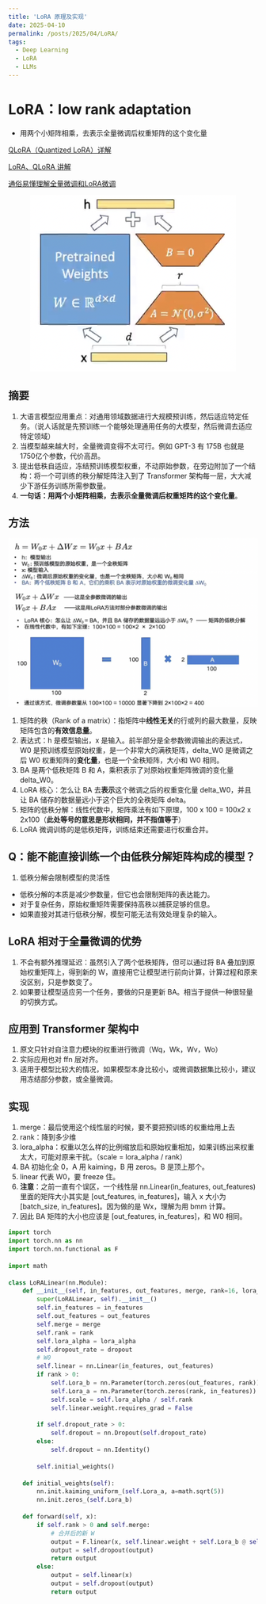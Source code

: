 ```yaml
---
title: 'LoRA 原理及实现'
date: 2025-04-10
permalink: /posts/2025/04/LoRA/
tags:
  - Deep Learning
  - LoRA
  - LLMs
---
```


# LoRA：low rank adaptation
- 用两个小矩阵相乘，去表示全量微调后权重矩阵的这个变化量

[QLoRA（Quantized LoRA）详解](https://zhuanlan.zhihu.com/p/666234324)

[LoRA、QLoRA 讲解](https://www.bilibili.com/video/BV1euPkerEtL/?spm_id_from=333.337.search-card.all.click&vd_source=df0fe2347ae9dcf33b1b3d8d6bf350d2)

[通俗易懂理解全量微调和LoRA微调](https://www.bilibili.com/video/BV1tthPeFEWb/?spm_id_from=333.1387.upload.video_card.click&vd_source=c996872a5b199ca396a0ba526be77df6)


<div style="text-align: center;">
  <img src="/images/LoRA.png" style="width: auto; height: auto;">
</div>


## 摘要
1. 大语言模型应用重点：对通用领域数据进行大规模预训练，然后适应特定任务。（说人话就是先预训练一个能够处理通用任务的大模型，然后微调去适应特定领域）
2. 当模型越来越大时，全量微调变得不太可行。例如 GPT-3 有 175B 也就是1750亿个参数，代价高昂。
3. 提出低秩自适应，冻结预训练模型权重，不动原始参数，在旁边附加了一个结构：将一个可训练的秩分解矩阵注入到了 Transformer 架构每一层，大大减少下游任务训练所需参数量。
4. **一句话：用两个小矩阵相乘，去表示全量微调后权重矩阵的这个变化量**。

## 方法

<div style="text-align: center;">
  <img src="/images/lora_compute.png" style="width: auto; height: auto;">
</div>

1. 矩阵的秩（Rank of a matrix）：指矩阵中**线性无关**的行或列的最大数量，反映矩阵包含的**有效信息量**。
2. 表达式：h 是模型输出，x 是输入。前半部分是全参数微调输出的表达式，W0 是预训练模型原始权重，是一个非常大的满秩矩阵，delta_W0 是微调之后 W0 权重矩阵的**变化量**，也是一个全秩矩阵，大小和 W0 相同。
3. BA 是两个低秩矩阵 B 和 A，乘积表示了对原始权重矩阵微调的变化量 delta_W0。
4. LoRA 核心：怎么让 BA 去**表示**这个微调之后的权重变化量 delta_W0，并且让 BA 储存的数据量远小于这个巨大的全秩矩阵 delta。
5. 矩阵的低秩分解：线性代数中，矩阵乘法有如下原理，100 x 100 = 100x2 x 2x100（**此处等号的意思是形状相同，并不指值等于**）
6. LoRA 微调训练的是低秩矩阵，训练结束还需要进行权重合并。


## Q：能不能直接训练一个由低秩分解矩阵构成的模型？
1. 低秩分解会限制模型的灵活性
- 低秩分解的本质是减少参数量，但它也会限制矩阵的表达能力。
- 对于复杂任务，原始权重矩阵需要保持高秩以捕获足够的信息。
- 如果直接对其进行低秩分解，模型可能无法有效处理复杂的输入。

## LoRA 相对于全量微调的优势
1. 不会有额外推理延迟：虽然引入了两个低秩矩阵，但可以通过将 BA 叠加到原始权重矩阵上，得到新的 W，直接用它让模型进行前向计算，计算过程和原来没区别，只是参数变了。
2. 如果要让模型适应另一个任务，要做的只是更新 BA。相当于提供一种很轻量的切换方式。

## 应用到 Transformer 架构中
1. 原文只针对自注意力模块的权重进行微调（Wq，Wk，Wv，Wo）
2. 实际应用也对 ffn 层对齐。
3. 适用于模型比较大的情况，如果模型本身比较小，或微调数据集比较小，建议用冻结部分参数，或全量微调。

## 实现
1. merge：最后使用这个线性层的时候，要不要把预训练的权重给用上去
2. rank：降到多少维
3. lora_alpha：权重以怎么样的比例缩放后和原始权重相加，如果训练出来权重太大，可能对原来干扰。（scale = lora_alpha / rank）
4. BA 初始化全 0，A 用 kaiming，B 用 zeros。B 是顶上那个。
5. linear 代表 W0，要 freeze 住。
6. **注意**：之前一直有个误区，一个线性层 nn.Linear(in_features, out_features) 里面的矩阵大小其实是 [out_features, in_features]，输入 x 大小为 [batch_size, in_features]。因为做的是 Wx，理解为用 bmm 计算。
7. 因此 BA 矩阵的大小也应该是 [out_features, in_features]，和 W0 相同。

``` python
import torch
import torch.nn as nn
import torch.nn.functional as F

import math

class LoRALinear(nn.Module):
    def __init__(self, in_features, out_features, merge, rank=16, lora_alpha=16, dropout=0.5):
        super(LoRALinear, self).__init__()
        self.in_features = in_features
        self.out_features = out_features
        self.merge = merge
        self.rank = rank
        self.lora_alpha = lora_alpha
        self.dropout_rate = dropout
        # W0
        self.linear = nn.Linear(in_features, out_features)
        if rank > 0:
            self.Lora_b = nn.Parameter(torch.zeros(out_features, rank))
            self.Lora_a = nn.Parameter(torch.zeros(rank, in_features))
            self.scale = self.lora_alpha / self.rank
            self.linear.weight.requires_grad = False

        if self.dropout_rate > 0:
            self.dropout = nn.Dropout(self.dropout_rate)
        else:
            self.dropout = nn.Identity()

        self.initial_weights()

    def initial_weights(self):
        nn.init.kaiming_uniform_(self.Lora_a, a=math.sqrt(5))
        nn.init.zeros_(self.Lora_b)

    def forward(self, x):
        if self.rank > 0 and self.merge:
            # 合并后的新 W
            output = F.linear(x, self.linear.weight + self.Lora_b @ self.Lora_a * self.scale, self.linear.bias)
            output = self.dropout(output)
            return output
        else:
            output = self.linear(x)
            output = self.dropout(output)
            return output
```